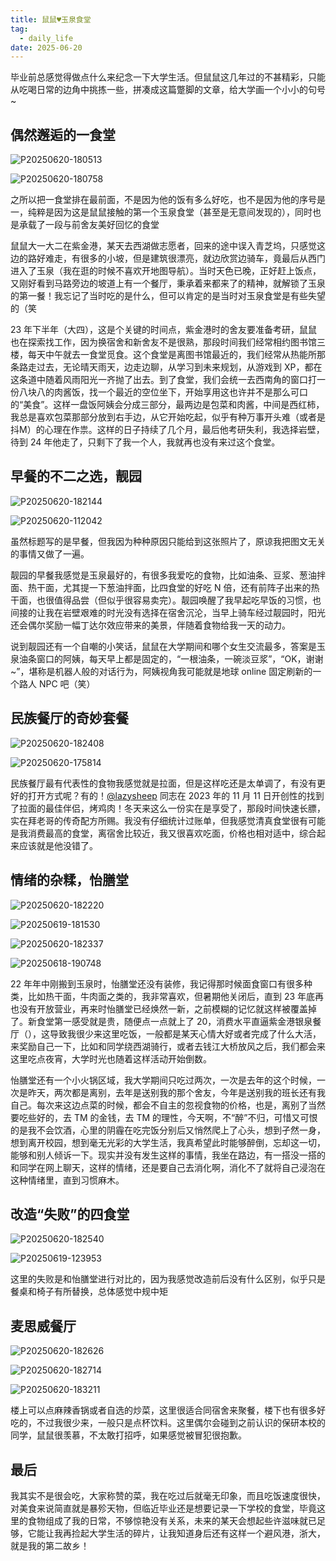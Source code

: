 ```yaml
---
title: 鼠鼠♥️玉泉食堂
tag:
  - daily_life
date: 2025-06-20
---
```


毕业前总感觉得做点什么来纪念一下大学生活。但鼠鼠这几年过的不甚精彩，只能从吃喝日常的边角中挑拣一些，拼凑成这篇蹩脚的文章，给大学画一个小小的句号~

## 偶然邂逅的一食堂

![P20250620-180513](https://2f0f3db.webp.li/2025/08/P20250620-180513.jpg)

![P20250620-180758](https://2f0f3db.webp.li/2025/08/P20250620-180758.jpg)

之所以把一食堂排在最前面，不是因为他的饭有多么好吃，也不是因为他的序号是一，纯粹是因为这是鼠鼠接触的第一个玉泉食堂（甚至是无意间发现的），同时也是承载了一段与前舍友美好回忆的食堂

鼠鼠大一大二在紫金港，某天去西湖做志愿者，回来的途中误入青芝坞，只感觉这边的路好难走，有很多的小坡，但是建筑很漂亮，就边欣赏边骑车，竟最后从西门进入了玉泉（我在逛的时候不喜欢开地图导航）。当时天色已晚，正好赶上饭点，又刚好看到马路旁边的坡道上有一个餐厅，秉承着来都来了的精神，就解锁了玉泉的第一餐！我忘记了当时吃的是什么，但可以肯定的是当时对玉泉食堂是有些失望的（笑

23 年下半年（大四），这是个关键的时间点，紫金港时的舍友要准备考研，鼠鼠也在探索找工作，因为换宿舍和新舍友不是很熟，那段时间我们经常相约图书馆三楼，每天中午就去一食堂觅食。这个食堂是离图书馆最近的，我们经常从热能所那条路走过去，无论晴天雨天，边走边聊，从学习到未来规划，从游戏到 XP，都在这条道中随着风雨阳光一齐抛了出去。到了食堂，我们会统一去西南角的窗口打一份八块八的肉酱饭，找一个最近的空位坐下，开始享用这也许并不是那么可口的“美食”。这样一盘饭阿姨会分成三部分，最两边是包菜和肉酱，中间是西红柿，我总是喜欢包菜那部分放到右手边，从它开始吃起，似乎有种万事开头难（或者是抖M）的心理在作祟。这样的日子持续了几个月，最后他考研失利，我选择岩壁，待到 24 年他走了，只剩下了我一个人，我就再也没有来过这个食堂。

## 早餐的不二之选，靓园

![P20250620-182144](https://2f0f3db.webp.li/2025/08/P20250620-182144.jpg)

![P20250620-112042](https://2f0f3db.webp.li/2025/08/P20250620-112042.jpg)

虽然标题写的是早餐，但我因为种种原因只能给到这张照片了，原谅我把图文无关的事情又做了一遍。

靓园的早餐我感觉是玉泉最好的，有很多我爱吃的食物，比如油条、豆浆、葱油拌面、热干面，尤其提一下葱油拌面，比四食堂的好吃 N 倍，还有前阵子出来的热干面，也很值得品尝（但似乎很容易卖完）。靓园唤醒了我早起吃早饭的习惯，也间接的让我在岩壁艰难的时光没有选择在宿舍沉沦，当早上骑车经过靓园时，阳光还会偶尔奖励一幅丁达尔效应带来的美景，伴随着食物给我一天的动力。

说到靓园还有一个自嘲的小笑话，鼠鼠在大学期间和哪个女生交流最多，答案是玉泉油条窗口的阿姨，每天早上都是固定的，“一根油条，一碗淡豆浆”，“OK，谢谢~”，堪称是机器人般的对话行为，阿姨视角我可能就是地球 online 固定刷新的一个路人 NPC 吧（笑）

## 民族餐厅的奇妙套餐

![P20250620-182408](https://2f0f3db.webp.li/2025/08/P20250620-182408.jpg)

![P20250620-175814](https://2f0f3db.webp.li/2025/08/P20250620-175814.jpg)

民族餐厅最有代表性的食物我感觉就是拉面，但是这样吃还是太单调了，有没有更好的打开方式呢？有的！[@lazysheep](https://www.cc98.org/user/id/746692) 同志在 2023 年的 11 月 11 日开创性的找到了拉面的最佳伴侣，烤鸡肉！冬天来这么一份实在是享受了，那段时间快速长膘，实在拜老哥的传奇配方所赐。我没有仔细统计过账单，但我感觉清真食堂很有可能是我消费最高的食堂，离宿舍比较近，我又很喜欢吃面，价格也相对适中，综合起来应该就是他没错了。

## 情绪的杂糅，怡膳堂

![P20250620-182220](https://2f0f3db.webp.li/2025/08/P20250620-182220.jpg)

![P20250619-181530](https://2f0f3db.webp.li/2025/08/P20250619-181530.jpg)

![P20250620-182337](https://2f0f3db.webp.li/2025/08/P20250620-182337.jpg)

![P20250618-190748](https://2f0f3db.webp.li/2025/08/P20250618-190748.jpg)

22 年年中刚搬到玉泉时，怡膳堂还没有装修，我记得那时候面食窗口有很多种类，比如热干面，牛肉面之类的，我非常喜欢，但暑期他关闭后，直到 23 年底再也没有开放营业，再来时怡膳堂已经焕然一新，之前模糊的记忆就这样被覆盖掉了。新食堂第一感受就是贵，随便点一点就上了 20，消费水平直逼紫金港银泉餐厅（），这导致我很少来这里吃饭，一般都是某天心情大好或者完成了什么大活，来奖励自己一下，比如和同学绕西湖骑行，或者去钱江大桥放风之后，我们都会来这里吃点夜宵，大学时光也随着这样活动开始倒数。

怡膳堂还有一个小火锅区域，我大学期间只吃过两次，一次是去年的这个时候，一次是昨天，两次都是离别，去年是送别我的那个舍友，今年是送别我的班长还有我自己。每次来这边点菜的时候，都会不自主的忽视食物的价格，也是，离别了当然要吃些好的，去 TM 的金钱，去 TM 的理性，今天啊，不“醉”不归，可惜又可恨的是我不会饮酒，心里的阴霾在吃完饭分别后又悄然爬上了心头，想到孑然一身，想到离开校园，想到毫无光彩的大学生活，我真希望此时能够醉倒，忘却这一切，能够和别人倾诉一下。现实并没有发生这样的事情，我坐在路边，有一搭没一搭的和同学在网上聊天，这样的情绪，还是要自己去消化啊，消化不了就将自己浸泡在这种情绪里，直到习惯麻木。

## 改造“失败”的四食堂

![P20250620-182540](https://2f0f3db.webp.li/2025/08/P20250620-182540.jpg)

![P20250619-123953](https://2f0f3db.webp.li/2025/08/P20250619-123953.jpg)

这里的失败是和怡膳堂进行对比的，因为我感觉改造前后没有什么区别，似乎只是餐桌和椅子有所替换，总体感觉中规中矩

## 麦思威餐厅

![P20250620-182626](https://2f0f3db.webp.li/2025/08/P20250620-182626.jpg)

![P20250620-182714](https://2f0f3db.webp.li/2025/08/P20250620-182714.jpg)

![P20250620-183211](https://2f0f3db.webp.li/2025/08/P20250620-183211.jpg)

楼上可以点麻辣香锅或者自选的炒菜，这里很适合同宿舍来聚餐，楼下也有很多好吃的，不过我很少来，一般只是点杯饮料。这里偶尔会碰到之前认识的保研本校的同学，鼠鼠很羡慕，不太敢打招呼，如果感觉被冒犯很抱歉。

## 最后

我其实不是很会吃，大家称赞的菜，我在吃过后就毫无印象，而且吃饭速度很快，对美食来说简直就是暴殄天物，但临近毕业还是想要记录一下学校的食堂，毕竟这里的食物组成了我的日常，不够惊艳没有关系，未来的某天会想起些许滋味就已足够，它能让我再捡起大学生活的碎片，让我知道身后还有这样一个避风港，浙大，就是我的第二故乡！
